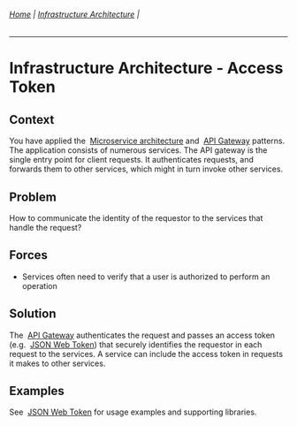 ###### [Home](https://github.com/RyKaj/Documentation/blob/master/README.md) | [Infrastructure Architecture](https://github.com/RyKaj/Documentation/tree/master/InfrastructureArchitecture/README.md) |
------------

Infrastructure Architecture - Access Token
========================================

 
Context
-------

You have applied the  [Microservice architecture](https://microservices.io/patterns/microservices.html) and  [API Gateway](https://microservices.io/patterns/apigateway.html) patterns. The application consists of numerous services. The API gateway is the single entry point for client requests. It authenticates requests, and forwards them to other services, which might in turn invoke other services.

Problem
-------

How to communicate the identity of the requestor to the services that handle the request?

Forces
------

-   Services often need to verify that a user is authorized to perform     an operation

Solution
--------

The  [API Gateway](https://microservices.io/patterns/apigateway.html) authenticates the request and passes an access token (e.g.  [JSON Web Token](https://jwt.io/)) that securely identifies the requestor in each request to the services. A service can include the access token in requests it makes to other services.

Examples
--------

See  [JSON Web Token](https://jwt.io/) for usage examples and supporting libraries.

